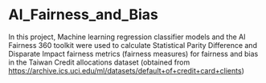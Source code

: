 # AI_Fairness_and_Bias
In this project, Machine learning regression classifier models and the AI Fairness 360 toolkit were used to calculate Statistical Parity Difference and Disparate Impact fairness metrics (fairness measures) for fairness and bias in the Taiwan Credit allocations dataset (obtained from https://archive.ics.uci.edu/ml/datasets/default+of+credit+card+clients)
